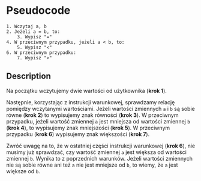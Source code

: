 # Pseudocode

```
1. Wczytaj a, b
2. Jeżeli a = b, to:
    3. Wypisz "="
4. W przeciwnym przypadku, jeżeli a < b, to:
    5. Wypisz "<"
6. W przeciwnym przypadku:
    7. Wypisz ">"
```

## Description

Na początku wczytujemy dwie wartości od użytkownika (**krok 1**).

Następnie, korzystając z instrukcji warunkowej, sprawdzamy relację pomiędzy wczytanymi wartościami. Jeżeli wartości zmiennych `a` i `b` są sobie równe (**krok 2**) to wypisujemy znak równości (**krok 3**). W przeciwnym przypadku, jeżeli wartość zmiennej `a` jest mniejsza od wartości zmiennej `b` (**krok 4**), to wypisujemy znak mniejszości (**krok 5**). W przeciwnym przypadku (**krok 6**) wypisujemy znak większości (**krok 7**).

Zwróć uwagę na to, że w ostatniej części instrukcji warunkowej (**krok 6**), nie musimy już sprawdzać, czy wartość zmiennej `a` jest większa od wartości zmiennej `b`. Wynika to z poprzednich warunków. Jeżeli wartości zmiennych nie są sobie równe ani też `a` nie jest mniejsze od `b`, to wiemy, że `a` jest większe od `b`.
